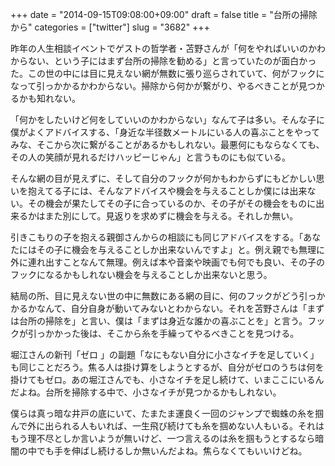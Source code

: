 +++
date = "2014-09-15T09:08:00+09:00"
draft = false
title = "台所の掃除から"
categories = ["twitter"]
slug = "3682"
+++

昨年の人生相談イベントでゲストの哲学者・苫野さんが「何をやればいいのかわからない、という子にはまず台所の掃除を勧める」と言っていたのが面白かった。この世の中には目に見えない網が無数に張り巡らされていて、何がフックになって引っかかるかわからない。掃除から何かが繋がり、やるべきことが見つかるかも知れない。

「何かをしたいけど何をしていいのかわからない」なんて子は多い。そんな子に僕がよくアドバイスする、「身近な半径数メートルにいる人の喜ぶことをやってみな、そこから次に繋がることがあるかもしれない。最悪何にもならなくても、その人の笑顔が見れるだけハッピーじゃん」と言うものにも似ている。

そんな網の目が見えずに、そして自分のフックが何かもわからずにもどかしい思いを抱えてる子には、そんなアドバイスや機会を与えることしか僕には出来ない。その機会が果たしてその子に合っているのか、その子がその機会をものに出来るかはまた別にして。見返りを求めずに機会を与える。それしか無い。

引きこもりの子を抱える親御さんからの相談にも同じアドバイスをする。「あなたにはその子に機会を与えることしか出来ないんですよ」と。例え親でも無理に外に連れ出すことなんて無理。例えば本や音楽や映画でも何でも良い、その子のフックになるかもしれない機会を与えることしか出来ないと思う。

結局の所、目に見えない世の中に無数にある網の目に、何のフックがどう引っかかるかなんて、自分自身が動いてみないとわからない。それを苫野さんは「まずは台所の掃除を」と言い、僕は「まずは身近な誰かの喜ぶことを」と言う。フックが引っかかった後は、そこから糸を手繰ってやるべきことを見つける。

堀江さんの新刊「ゼロ 」の副題「なにもない自分に小さなイチを足していく」も同じことだろう。焦る人は掛け算をしようとするが、自分がゼロのうちは何を掛けてもゼロ。あの堀江さんでも、小さなイチを足し続けて、いまここにいるんだよね。台所を掃除する中で、小さなイチが見つかるかもしれない。

僕らは真っ暗な井戸の底にいて、たまたま運良く一回のジャンプで蜘蛛の糸を掴んで外に出られる人もいれば、一生飛び続けても糸を掴めない人もいる。それはもう理不尽としか言いようが無いけど、一つ言えるのは糸を掴もうとするなら暗闇の中でも手を伸ばし続けるしか無いんだよね。焦らなくてもいいけどね。
